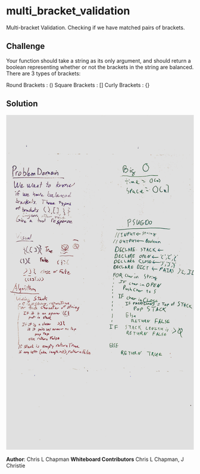 # multi_bracket_validation

Multi-bracket Validation. Checking if we have matched pairs of brackets.

## Challenge

Your function should take a string as its only argument, and should return a boolean representing whether or not the brackets in the string are balanced. There are 3 types of brackets:

Round Brackets : ()
Square Brackets : []
Curly Brackets : {}

## Solution

![Whiteboard Image](../../assets/multi_bracket_validation.jpg)

**Author**: Chris L Chapman
**Whiteboard Contributors** Chris L Chapman, J Christie
